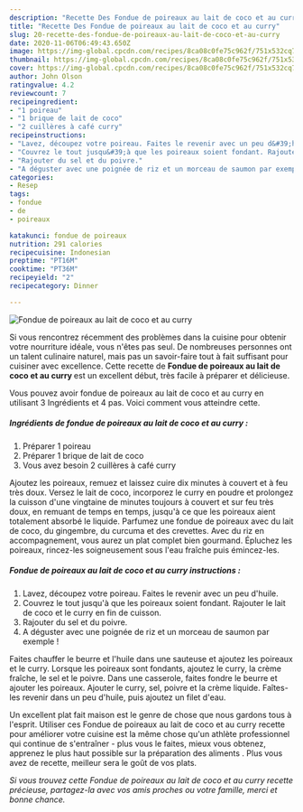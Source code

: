 ```yaml
---
description: "Recette Des Fondue de poireaux au lait de coco et au curry"
title: "Recette Des Fondue de poireaux au lait de coco et au curry"
slug: 20-recette-des-fondue-de-poireaux-au-lait-de-coco-et-au-curry
date: 2020-11-06T06:49:43.650Z
image: https://img-global.cpcdn.com/recipes/8ca08c0fe75c962f/751x532cq70/fondue-de-poireaux-au-lait-de-coco-et-au-curry-photo-principale-de-la-recette.jpg
thumbnail: https://img-global.cpcdn.com/recipes/8ca08c0fe75c962f/751x532cq70/fondue-de-poireaux-au-lait-de-coco-et-au-curry-photo-principale-de-la-recette.jpg
cover: https://img-global.cpcdn.com/recipes/8ca08c0fe75c962f/751x532cq70/fondue-de-poireaux-au-lait-de-coco-et-au-curry-photo-principale-de-la-recette.jpg
author: John Olson
ratingvalue: 4.2
reviewcount: 7
recipeingredient:
- "1 poireau"
- "1 brique de lait de coco"
- "2 cuillères à café curry"
recipeinstructions:
- "Lavez, découpez votre poireau. Faites le revenir avec un peu d&#39;huile."
- "Couvrez le tout jusqu&#39;à que les poireaux soient fondant. Rajouter le lait de coco et le curry en fin de cuisson."
- "Rajouter du sel et du poivre."
- "A déguster avec une poignée de riz et un morceau de saumon par exemple !"
categories:
- Resep
tags:
- fondue
- de
- poireaux

katakunci: fondue de poireaux 
nutrition: 291 calories
recipecuisine: Indonesian
preptime: "PT16M"
cooktime: "PT36M"
recipeyield: "2"
recipecategory: Dinner

---
```



![Fondue de poireaux au lait de coco et au curry](https://img-global.cpcdn.com/recipes/8ca08c0fe75c962f/751x532cq70/fondue-de-poireaux-au-lait-de-coco-et-au-curry-photo-principale-de-la-recette.jpg)

Si vous rencontrez récemment des problèmes dans la cuisine pour obtenir votre nourriture idéale, vous n'êtes pas seul. De nombreuses personnes ont un talent culinaire naturel, mais pas un savoir-faire tout à fait suffisant pour cuisiner avec excellence. Cette recette de <strong> Fondue de poireaux au lait de coco et au curry </strong> est un excellent début, très facile à préparer et délicieuse.

<!--inarticleads1-->

Vous pouvez avoir fondue de poireaux au lait de coco et au curry en utilisant 3 Ingrédients et 4 pas. Voici comment vous atteindre cette.

##### Ingrédients de fondue de poireaux au lait de coco et au curry :

1. Préparer 1 poireau
1. Préparer 1 brique de lait de coco
1. Vous avez besoin 2 cuillères à café curry


Ajoutez les poireaux, remuez et laissez cuire dix minutes à couvert et à feu très doux. Versez le lait de coco, incorporez le curry en poudre et prolongez la cuisson d&#39;une vingtaine de minutes toujours à couvert et sur feu très doux, en remuant de temps en temps, jusqu&#39;à ce que les poireaux aient totalement absorbé le liquide. Parfumez une fondue de poireaux avec du lait de coco, du gingembre, du curcuma et des crevettes. Avec du riz en accompagnement, vous aurez un plat complet bien gourmand. Épluchez les poireaux, rincez-les soigneusement sous l&#39;eau fraîche puis émincez-les. 

<!--inarticleads2-->

##### Fondue de poireaux au lait de coco et au curry instructions :

1. Lavez, découpez votre poireau. Faites le revenir avec un peu d&#39;huile.
1. Couvrez le tout jusqu&#39;à que les poireaux soient fondant. Rajouter le lait de coco et le curry en fin de cuisson.
1. Rajouter du sel et du poivre.
1. A déguster avec une poignée de riz et un morceau de saumon par exemple !


Faites chauffer le beurre et l&#39;huile dans une sauteuse et ajoutez les poireaux et le curry. Lorsque les poireaux sont fondants, ajoutez le curry, la crème fraîche, le sel et le poivre. Dans une casserole, faites fondre le beurre et ajouter les poireaux. Ajouter le curry, sel, poivre et la crème liquide. Faîtes-les revenir dans un peu d&#39;huile, puis ajoutez un filet d&#39;eau. 

<!--inarticleads1-->

<p>
Un excellent plat fait maison est le genre de chose que nous gardons tous à l'esprit. Utiliser ces Fondue de poireaux au lait de coco et au curry recette pour améliorer votre cuisine est la même chose qu'un athlète professionnel qui continue de s'entraîner - plus vous le faites, mieux vous obtenez, apprenez le plus haut possible sur la préparation des aliments . Plus vous avez de recette, meilleur sera le goût de vos plats.
</p>

<p>
<i>Si vous trouvez cette Fondue de poireaux au lait de coco et au curry recette précieuse, partagez-la avec vos amis proches ou votre famille, merci et bonne chance.</i>
</p>
